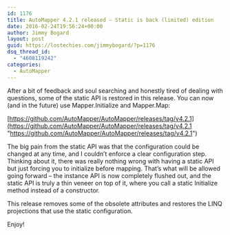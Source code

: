 ```yaml
---
id: 1176
title: AutoMapper 4.2.1 released – Static is back (limited) edition
date: 2016-02-24T19:56:24+00:00
author: Jimmy Bogard
layout: post
guid: https://lostechies.com/jimmybogard/?p=1176
dsq_thread_id:
  - "4608119242"
categories:
  - AutoMapper
---
```

After a bit of feedback and soul searching and honestly tired of dealing with questions, some of the static API is restored in this release. You can now (and in the future) use Mapper.Initialize and Mapper.Map:

[https://github.com/AutoMapper/AutoMapper/releases/tag/v4.2.1](https://github.com/AutoMapper/AutoMapper/releases/tag/v4.2.1 "https://github.com/AutoMapper/AutoMapper/releases/tag/v4.2.1")

The big pain from the static API was that the configuration could be changed at any time, and I couldn’t enforce a clear configuration step. Thinking about it, there was really nothing wrong with having a static API but just forcing you to initialize before mapping. That’s what will be allowed going forward – the instance API is now completely flushed out, and the static API is truly a thin veneer on top of it, where you call a static Initialize method instead of a constructor.

This release removes some of the obsolete attributes and restores the LINQ projections that use the static configuration.

Enjoy!